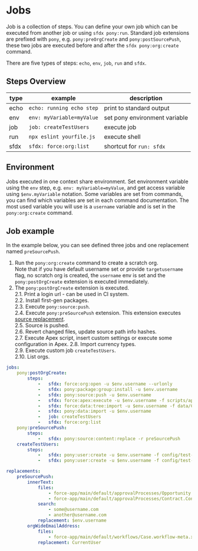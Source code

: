 # Jobs
Job is a collection of steps.
You can define your own job which can be executed from another job or using `sfdx pony:run`.
Standard job extensions are prefixed with `pony`, e.g. `pony:preOrgCreate` and `pony:postSourcePush`,
these two jobs are executed before and after the `sfdx pony:org:create` command. 

There are five types of steps: `echo`, `env`, `job`, `run` and `sfdx`.

## Steps Overview


| type | example                           | description                   |
|------|-----------------------------------|-------------------------------|
| echo | `echo: running echo step`         | print to standard output      |
| env  | `env: myVariable=myValue`         | set pony environment variable |
| job  | `job: createTestUsers`            | execute job                   |
| run  | `npx eslint yourfile.js`          | execute shell                 |
| sfdx | `sfdx: force:org:list`            | shortcut for `run: sfdx`      |

## Environment
Jobs executed in one context share environment.
Set environment variable using the `env` step, e.g. `env: myVariable=myValue`,
and get access variable using `$env.myVariable` notation.
Some variables are set from commands, 
you can find which variables are set in each command documentation.
The most used variable you will use is a `username` variable
and is set in the `pony:org:create` command.

## Job example
In the example below, you can see defined three jobs and one replacement named `preSourcePush`.

1. Run the `pony:org:create` command to create a scratch org.  
Note that if you have default username set or provide `targetusername` flag,
no scratch org is created, the `username` env is set 
and the `pony:postOrgCreate` extension is executed immediately.
2. The `pony:postOrgCreate` extension is executed.  
2.1. Print a login url - can be used in CI system.  
2.2. Install first-gen packages.  
2.3. Execute `pony:source:push`.  
2.4. Execute `pony:preSourcePush` extension.
This extension executes [source replacement](#source-replacement).  
2.5. Source is pushed.  
2.6. Revert changed files, update source path info hashes.  
2.7. Execute Apex script, insert custom settings or execute some configuration in Apex. 
2.8. Import currency types.  
2.9. Execute custom job `createTestUsers`.  
2.10. List orgs.  

```yaml
jobs:
    pony:postOrgCreate:
        steps:
            -   sfdx: force:org:open -u $env.username --urlonly
            -   sfdx: pony:package:group:install -u $env.username
            -   sfdx: pony:source:push -u $env.username
            -   sfdx: force:apex:execute -u $env.username -f scripts/apex/insertCustomSettings.apex
            -   sfdx: force:data:tree:import -u $env.username -f data/CurrencyType.json
            -   sfdx: pony:data:import -u $env.username
            -   job: createTestUsers
            -   sfdx: force:org:list
    pony:preSourcePush:
        steps:
            -   sfdx: pony:source:content:replace -r preSourcePush
    createTestUsers:
        steps:
            -   sfdx: pony:user:create -u $env.username -f config/test-user-definition-file.json -p agent LastName=Agent ProfileName=Agent IsActive=false
            -   sfdx: pony:user:create -u $env.username -f config/test-user-definition-file.json -p std LastName=Standard ProfileName="Standard User" IsActive=false

replacements:
    preSourcePush:
        innerText:
            files:
                - force-app/main/default/approvalProcesses/Opportunity.Opportunity_Approval_Process.approvalProcess-meta.xml
                - force-app/main/default/approvalProcesses/Contract.Contract_Approval_Process.approvalProcess-meta.xml
            search:
                - some@username.com
                - another@username.com
            replacement: $env.username
        orgWideEmailAddress:
            files:
                - force-app/main/default/workflows/Case.workflow-meta.xml
            replacement: CurrentUser
```
